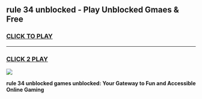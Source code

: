 
## rule 34 unblocked - Play Unblocked Gmaes & Free
<h3>
<a href="https://news.freeplayer.one?title=rule_34_unblocked&ref=23F">CLICK TO PLAY</a></h3>
<hr>

<h3>
<a href="https://news.freeplayer.one?title=rule_34_unblocked&ref=23F">CLICK 2 PLAY</a>
  
</h3>

<a href="https://news.freeplayer.one?title=rule_34_unblocked&ref=23F/"><img src="https://clearcache.store/games.png"></a>


**rule 34 unblocked games unblocked: Your Gateway to Fun and Accessible Online Gaming**
